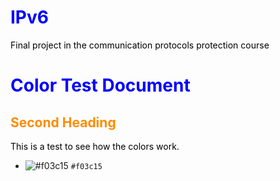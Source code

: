 # IPv6
Final project in the communication protocols protection course


<style>
H1{color:Blue !important;}
H2{color:DarkOrange !important;}
p{color:Black !important;}
</style>

# Color Test Document

## Second Heading

This is a test to see how the colors work.
- ![#f03c15](https://via.placeholder.com/15/f03c15/f03c15.png) `#f03c15`
